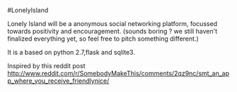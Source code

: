 #LonelyIsland

Lonely Island will be a anonymous social networking platform, focussed towards positivity and encouragement.
(sounds boring ? we still haven't finalized everything yet, so feel free to pitch something different.)

It is a based on python 2.7,flask and sqlite3.

Inspired by this reddit post http://www.reddit.com/r/SomebodyMakeThis/comments/2qz9nc/smt_an_app_where_you_receive_friendlynice/




